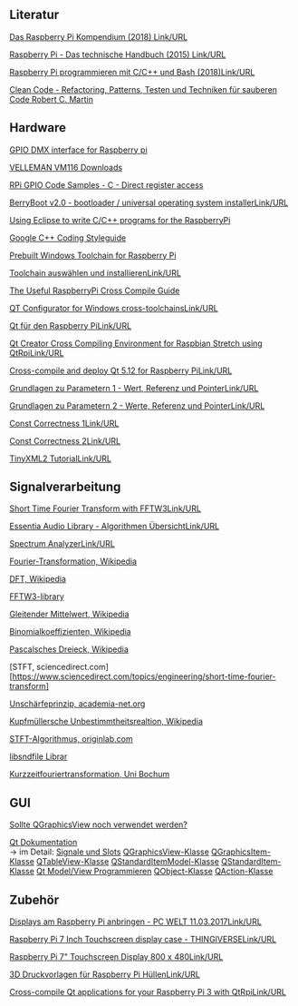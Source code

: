 ## Literatur

[Das Raspberry Pi Kompendium (2018) Link/URL](https://katalog.bibl.hs-duesseldorf.de/libero/WebOpac.cls?VERSION=2&ACTION=DISPLAY&RSN=461038&DATA=DUE&TOKEN=VgkpVCDFeJ3909&Z=1&SET=1)

[Raspberry Pi - Das technische Handbuch (2015) Link/URL
](https://katalog.bibl.hs-duesseldorf.de/libero/WebOpac.cls?VERSION=2&ACTION=DISPLAY&RSN=355633&DATA=DUE&TOKEN=VgkpVCDFeJ3909&Z=1&SET=2)

[Raspberry Pi programmieren mit C/C++ und Bash (2018)Link/URL](https://katalog.bibl.hs-duesseldorf.de/libero/WebOpac.cls?VERSION=2&ACTION=DISPLAY&RSN=564336&DATA=DUE&TOKEN=NaaznYn0Hv4767&Z=1&SET=1)

[Clean Code - Refactoring, Patterns, Testen und Techniken für sauberen Code Robert C. Martin](https://katalog.bibl.hs-duesseldorf.de/libero/WebOpac.cls?VERSION=2&ACTION=DISPLAY&RSN=381714&DATA=DUE&TOKEN=hE0jzj9hhT91&Z=1&SET=1)

## Hardware

[GPIO DMX interface for Raspberry pi](http://bitwizard.nl/shop/DMX-interface-for-Raspberry-pi)

[VELLEMAN VM116 Downloads](https://www.velleman.eu/support/downloads/?code=VM116)

[RPi GPIO Code Samples - C - Direct register access](https://elinux.org/RPi_GPIO_Code_Samples#Direct_register_access)

[ BerryBoot v2.0 - bootloader / universal operating system installerLink/URL](https://www.berryterminal.com/doku.php/berryboot)

[Using Eclipse to write C/C++ programs for the RaspberryPi](https://moodle.medien.hs-duesseldorf.de/mod/url/view.php?id=4581)

[Google C++ Coding Styleguide](https://google.github.io/styleguide/cppguide.html)

[Prebuilt Windows Toolchain for Raspberry Pi](http://gnutoolchains.com/raspberry/)

[Toolchain auswählen und installierenLink/URL](https://www.ralf-jesse.de/index.php/toolchain.html)

[The Useful RaspberryPi Cross Compile Guide](https://medium.com/@au42/the-useful-raspberrypi-cross-compile-guide-ea56054de187)

[QT Configurator for Windows cross-toolchainsLink/URL](https://visualgdb.com/tools/QtCrossTool/)

[Qt für den Raspberry PiLink/URL](https://www.kampis-elektroecke.de/raspberry-pi/qt/)

[Qt Creator Cross Compiling Environment for Raspbian Stretch using QtRpiLink/URL
](https://scribles.net/qt-creator-cross-compiling-environment-for-raspbian-stretch-using-qtrpi/)

[Cross-compile and deploy Qt 5.12 for Raspberry PiLink/URL](https://mechatronicsblog.com/cross-compile-and-deploy-qt-5-12-for-raspberry-pi/)

[Grundlagen zu Parametern 1 - Wert, Referenz und PointerLink/URL](http://www.cplusplus.com/articles/z6vU7k9E/)

[Grundlagen zu Parametern 2 - Werte, Referenz und PointerLink/URL](https://stackoverflow.com/questions/8627956/ways-of-passing-arguments-value-vs-reference-vs-pointer?answertab=votes#tab-top)

[Const Correctness 1Link/URL](https://stackoverflow.com/questions/136880/sell-me-on-const-correctness?answertab=votes#tab-top)

[Const Correctness 2Link/URL](https://isocpp.org/wiki/faq/const-correctness)

[TinyXML2 TutorialLink/URL](https://shilohjames.wordpress.com/2014/04/27/tinyxml2-tutorial/)

## Signalverarbeitung

[Short Time Fourier Transform with FFTW3Link/URL](http://ofdsp.blogspot.com/2011/08/short-time-fourier-transform-with-fftw3.html)

[Essentia Audio Library - Algorithmen ÜbersichtLink/URL](https://essentia.upf.edu/documentation/algorithms_overview.html)

[Spectrum AnalyzerLink/URL](https://academo.org/demos/spectrum-analyzer/)

[Fourier-Transformation, Wikipedia](https://de.wikipedia.org/wiki/Fourier-Transformation)

[DFT, Wikipedia](https://de.wikipedia.org/wiki/Diskrete_Fourier-Transformation)

[FFTW3-library](http://www.fftw.org/fftw-paper-ieee.pdf)

[Gleitender Mittelwert, Wikipedia](https://de.wikipedia.org/wiki/Gleitender_Mittelwert)

[Binomialkoeffizienten, Wikipedia](https://de.wikipedia.org/wiki/Binomialkoeffizient)

[Pascalsches Dreieck, Wikipedia](https://de.wikipedia.org/wiki/Pascalsches_Dreieck)

[STFT, sciencedirect.com][https://www.sciencedirect.com/topics/engineering/short-time-fourier-transform]

[Unschärfeprinzip, academia-net.org](http://www.academia-net.org/sixcms/media.php/370/Leseprobe.652088.pdf)

[Kupfmüllersche Unbestimmtheitsrealtion, Wikipedia](https://de.wikipedia.org/wiki/Küpfmüllersche_Unbestimmtheitsrelation)

[STFT-Algorithmus, originlab,com](https://www.originlab.com/doc/Origin-Help/STFT-Algorithm)

[libsndfile Librar](http://www.mega-nerd.com/libsndfile/)

[Kurzzeitfouriertransformation, Uni Bochum](https://www.ei.ruhr-uni-bochum.de/media/ei/lehrmaterialien/digitale_signalverarb/9c17968816b79cbca1dd21e73e3bca71f906f4d0/vl11-handout.pdf)

## GUI
[Sollte QGraphicsView noch verwendet werden?](https://www.qt.io/blog/2017/01/19/should-you-be-using-qgraphicsview)




[Qt Dokumentation](https://doc.qt.io/)    
-> im Detail:
[Signale und Slots](https://doc.qt.io/qt-5/signalsandslots.html)
[QGraphicsView-Klasse](https://doc.qt.io/qt-5/qgraphicsview.html)
[QGraphicsItem-Klasse](https://doc.qt.io/qt-5/qgraphicsscene.html#details)
[QTableView-Klasse](https://doc.qt.io/qt-5/qtableview.html)
[QStandardItemModel-Klasse](https://doc.qt.io/qt-5/qstandarditemmodel.html)
[QStandardItem-Klasse](https://doc.qt.io/qt-5/qstandarditem.html)
[Qt Model/View Programmieren](https://doc.qt.io/qt-5/model-view-programming.html)
[QObject-Klasse](https://doc.qt.io/qt-5/qobject.html)
[QAction-Klasse](https://doc.qt.io/qt-5/qaction.html)


## Zubehör

[Displays am Raspberry Pi anbringen - PC WELT 11.03.2017Link/URL](https://www.pcwelt.de/ratgeber/Displays_am_Raspberry_Pi_anbringen-Hardware-Tipp-8667334.html)

[Raspberry Pi 7 Inch Touchscreen display case - THINGIVERSELink/URL](https://www.thingiverse.com/thing:1585924)

[Raspberry Pi 7" Touchscreen Display 800 x 480Link/URL](https://www.computeruniverse.net/de/raspberry-pi-7-touchscreen-display-800-x-480?utm_channel=psm&utm_source=geizhals&utm_campaign=cpc&utm_medium=katalog&utm_content=artikel&agt=288)

[3D Druckvorlagen für Raspberry Pi HüllenLink/URL](https://all3dp.com/1/best-3d-printed-raspberry-pi-case-3d-print-3d-model/)

[Cross-compile Qt applications for your Raspberry Pi 3 with QtRpiLink/URL](https://www.youtube.com/playlist?list=PLFsidzAJDEbBr3l0BNMDcDQlUM04GRlf2)